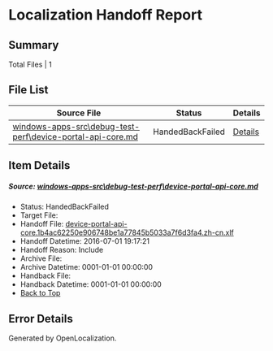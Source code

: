 # <a name='report-top'></a> Localization Handoff Report

## Summary
 Total Files | 1

## File List
 Source File | Status | Details 
 ----------- | ------ | ------- 
 [windows-apps-src\debug-test-perf\device-portal-api-core.md](https://github.com/Microsoft/windows-apps/blob/a78af38b6930051e07eb8e849558654590b8b4cd/windows-apps-src/debug-test-perf/device-portal-api-core.md) | HandedBackFailed | [Details](#4693c2332278c937e415c869fee2d0629fb730831972)

## Item Details
##### <a name='4693c2332278c937e415c869fee2d0629fb730831972'></a> Source: [windows-apps-src\debug-test-perf\device-portal-api-core.md](https://github.com/Microsoft/windows-apps/blob/a78af38b6930051e07eb8e849558654590b8b4cd/windows-apps-src/debug-test-perf/device-portal-api-core.md)
* Status: HandedBackFailed
* Target File: 
* Handoff File: [device-portal-api-core.1b4ac62250e906748be1a77845b5033a7f6d3fa4.zh-cn.xlf](https://github.com/Microsoft/WDG.handoff/blob/f1f10a3b834aab198195490d4ef7fb98bda90bba/ol-handoff/Microsoft/windows-apps.zh-cn/master/device-portal-api-core.1b4ac62250e906748be1a77845b5033a7f6d3fa4.zh-cn.xlf)
* Handoff Datetime: 2016-07-01 19:17:21
* Handoff Reason: Include
* Archive File: 
* Archive Datetime: 0001-01-01 00:00:00
* Handback File: 
* Handback Datetime: 0001-01-01 00:00:00
* [Back to Top](#report-top)


## Error Details

Generated by OpenLocalization.
